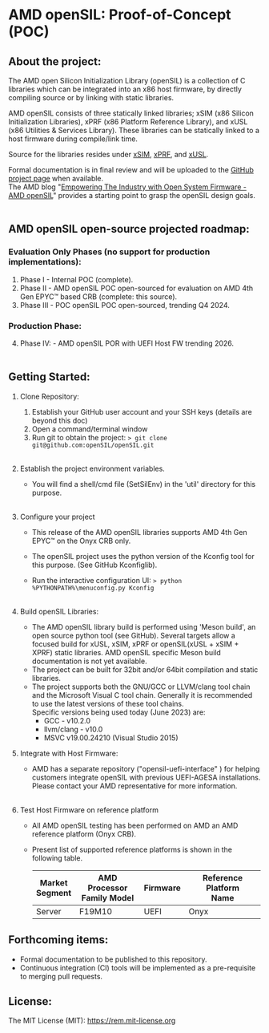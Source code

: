 # AMD openSIL: Proof-of-Concept (POC)


## About the project:

The AMD open Silicon Initialization Library (openSIL) is a collection of C libraries which can be integrated into an x86 host firmware, by directly compiling source or by linking with static libraries.

AMD openSIL consists of three statically linked libraries; xSIM (x86 Silicon Initialization Libraries), xPRF (x86 Platform Reference Library), and xUSL (x86 Utilities & Services Library).  These libraries can be statically linked to a host firmware during compile/link time.

Source for the libraries resides under [xSIM](xSIM), [xPRF](xPRF), and [xUSL](xUSL).

Formal documentation is in final review and will be uploaded to the [GitHub project page](https://github.com/openSIL/openSIL/tree/master/Documentation) when available.<br>
The AMD blog "[Empowering The Industry with Open System Firmware - AMD openSIL](https://community.amd.com/t5/business/empowering-the-industry-with-open-system-firmware-amd-opensil/ba-p/599644)" provides a starting point to grasp the openSIL design goals.<br><br>

## AMD openSIL open-source projected roadmap: 
   ### Evaluation Only Phases (no support for production implementations):
   1. Phase I   - Internal POC (complete).
   2. Phase II  - AMD openSIL POC open-sourced for evaluation on AMD 4th Gen EPYC&trade; based CRB (complete: this source).
   3. Phase III - POC openSIL POC open-sourced, trending Q4 2024.
   ### Production Phase:
   4. Phase IV: - AMD openSIL POR with UEFI Host FW trending 2026.<br><br>
## Getting Started:

1. Clone Repository:
   1. Establish your GitHub user account and your SSH keys (details are beyond this doc)
   2. Open a command/terminal window
   3. Run git to obtain the project:
       ```> git clone git@github.com:openSIL/openSIL.git```<br><br>

2. Establish the project environment variables.

   * You will find a shell/cmd file (SetSilEnv) in the 'util' directory for this purpose.<br><br>

3. Configure your project
   * This release of the AMD openSIL libraries supports AMD 4th Gen EPYC&trade; on the Onyx CRB only.

   * The openSIL project uses the python version of the Kconfig tool for this purpose. (See GitHub Kconfiglib).

   * Run the interactive configuration UI:
      ```> python %PYTHONPATH%\menuconfig.py Kconfig```<br><br>

4. Build openSIL Libraries:
   *  The AMD openSIL library build is performed using 'Meson build', an open source python tool (see GitHub).  Several targets allow a focused build for xUSL, xSIM, xPRF or openSIL(xUSL + xSIM + XPRF) static libraries. AMD openSIL specific Meson build documentation is not yet available.
   * The project can be built for 32bit and/or 64bit compilation and static libraries.
   * The project supports both the GNU/GCC or LLVM/clang tool chain and the Microsoft Visual C tool chain. Generally it is recommended to use the latest versions of these tool chains.<br />
   Specific versions being used today (June 2023) are:
     *  GCC - v10.2.0
     *  llvm/clang - v10.0
     *  MSVC v19.00.24210  (Visual Studio 2015)<br>

5. Integrate with Host Firmware:

   * AMD has a separate repository ("opensil-uefi-interface" ) for helping customers integrate openSIL with previous UEFI-AGESA installations.  Please contact your AMD representative for more information.<br><br>

6. Test Host Firmware on reference platform

   * All AMD openSIL testing has been performed on AMD an AMD reference platform (Onyx CRB).
   * Present list of supported reference platforms is shown in the following table.

     | Market<br>Segment | AMD Processor<br>Family Model | Firmware | Reference Platform<br>Name |
     | ------------------- | -------------------------------- | -------- | ----------------------------- |
     | Server              | F19M10                           | UEFI     | Onyx                          |

## Forthcoming items:
   * Formal documentation to be published to this repository.
   * Continuous integration (CI) tools will be implemented as a pre-requisite to merging pull requests.

## License:

The MIT License (MIT): https://rem.mit-license.org
